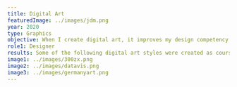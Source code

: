```yaml
---
title: Digital Art
featuredImage: ../images/jdm.png
year: 2020
type: Graphics
objective: When I create digital art, it improves my design competency and skills. I utilize techniques in Adobe Illustrator and Photoshop to create graphics. I take the time to experiment other design styles in font, color, and composition combinations.
role1: Designer
results: Some of the following digital art styles were created as course projects at Purdue University while others are made for personal projects. The majority of these graphics were created in less than two-weeks.
image1: ../images/300zx.png
image2: ../images/datavis.png
image3: ../images/germanyart.png
---
```

